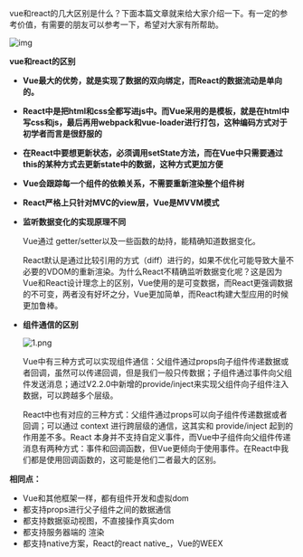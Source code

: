 vue和react的几大区别是什么？下面本篇文章就来给大家介绍一下。有一定的参考价值，有需要的朋友可以参考一下，希望对大家有所帮助。



![img](https://img.php.cn/upload/article/000/000/006/5e3ccdd0a7d2e755.jpg)

**vue和react的区别**

- **Vue最大的优势，就是实现了数据的双向绑定，而React的数据流动是单向的。**

- **React中是把html和css全都写进js中。而Vue采用的是模板，就是在html中写css和js，最后再用webpack和vue-loader进行打包，这种编码方式对于初学者而言是很舒服的**

- **在React中要想更新状态，必须调用setState方法，而在Vue中只需要通过this的某种方式去更新state中的数据，这种方式更加方便**

- **Vue会跟踪每一个组件的依赖关系，不需要重新渲染整个组件树**

- **React严格上只针对MVC的view层，Vue是MVVM模式**

- **监听数据变化的实现原理不同**

  Vue通过 getter/setter以及一些函数的劫持，能精确知道数据变化。

  React默认是通过比较引用的方式（diff）进行的，如果不优化可能导致大量不必要的VDOM的重新渲染。为什么React不精确监听数据变化呢？这是因为Vue和React设计理念上的区别，Vue使用的是可变数据，而React更强调数据的不可变，两者没有好坏之分，Vue更加简单，而React构建大型应用的时候更加鲁棒。

- **组件通信的区别**

  ![1.png](https://img.php.cn/upload/image/856/410/102/1581042901909612.png)

  Vue中有三种方式可以实现组件通信：父组件通过props向子组件传递数据或者回调，虽然可以传递回调，但是我们一般只传数据；子组件通过事件向父组件发送消息；通过V2.2.0中新增的provide/inject来实现父组件向子组件注入数据，可以跨越多个层级。

  React中也有对应的三种方式：父组件通过props可以向子组件传递数据或者回调；可以通过 context 进行跨层级的通信，这其实和 provide/inject 起到的作用差不多。React 本身并不支持自定义事件，而Vue中子组件向父组件传递消息有两种方式：事件和回调函数，但Vue更倾向于使用事件。在React中我们都是使用回调函数的，这可能是他们二者最大的区别。

**相同点：**

- Vue和其他框架一样，都有组件开发和虚拟dom
- 都支持props进行父子组件之间的数据通信
- 都支持数据驱动视图，不直接操作真实dom
- 都支持服务器端的 渲染
- 都支持native方案，React的react native_，Vue的WEEX